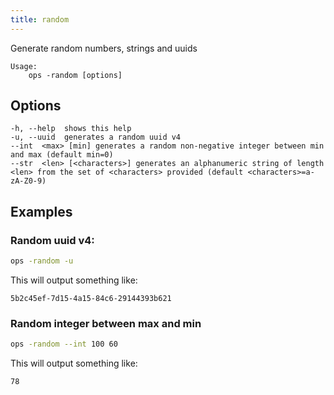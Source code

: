 ```yaml
---
title: random
---
```


Generate random numbers, strings and uuids

```text
Usage:
    ops -random [options]
```

## Options

```
-h, --help  shows this help
-u, --uuid  generates a random uuid v4
--int  <max> [min] generates a random non-negative integer between min and max (default min=0)
--str  <len> [<characters>] generates an alphanumeric string of length <len> from the set of <characters> provided (default <characters>=a-zA-Z0-9)
```
 
## Examples

### Random uuid v4:

```bash
ops -random -u                 
```

This will output something like:

```text
5b2c45ef-7d15-4a15-84c6-29144393b621
```

### Random integer between max and min
```bash
ops -random --int 100 60
```

This will output something like:

```text
78
```